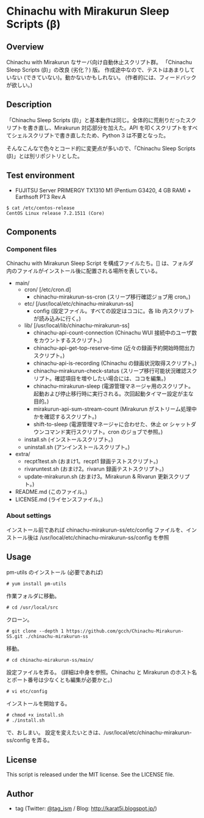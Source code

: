 # Chinachu with Mirakurun Sleep Scripts (β)

## Overview

Chinachu with Mirakurun なサーバ向け自動休止スクリプト群。
「Chinachu Sleep Scripts (β)」の改良 (劣化？) 版。
作成途中なので、テストはあまりしていない (できていない)。動かないかもしれない。 (作者的には、フィードバックが欲しい。)


## Description

「Chinachu Sleep Scripts (β)」と基本動作は同じ。全体的に荒削りだったスクリプトを書き直し、Mirakurun 対応部分を加えた。API を叩くスクリプトをすべてシェルスクリプトで書き直したため、Python 3 は不要となった。

そんなこんなで色々とコード的に変更点が多いので、「Chinachu Sleep Scripts (β)」とは別リポジトリとした。


## Test environment

* FUJITSU Server PRIMERGY TX1310 M1 (Pentium G3420, 4 GB RAM) + Earthsoft PT3 Rev.A


```
$ cat /etc/centos-release
CentOS Linux release 7.2.1511 (Core)
```

## Components

### Component files

Chinachu with Mirakurun Sleep Script を構成ファイルたち。[] は、フォルダ内のファイルがインストール後に配置される場所を表している。

- main/
  - cron/ [/etc/cron.d]
    - chinachu-mirakurun-ss-cron (スリープ移行確認ジョブ用 cron。)
  - etc/ [/usr/local/etc/chinachu-mirakurun-ss]
    - config (設定ファイル。すべての設定はココに。各 lib 内スクリプトが読み込みに行く。)
  - lib/ [/usr/local/lib/chinachu-mirakurun-ss]
    - chinachu-api-count-connection (Chinachu WUI 接続中のユーザ数をカウントするスクリプト。)
    - chinachu-api-get-top-reserve-time (近々の録画予約開始時間出力スクリプト。)
    - chinachu-api-is-recording (Chinachu の録画状況取得スクリプト。)
    - chinachu-mirakurun-check-status (スリープ移行可能状況確認スクリプト。確認項目を増やしたい場合には、ココを編集。)
    - chinachu-mirakurun-sleep (電源管理マネージャ用のスクリプト。起動および停止移行時に実行される。次回起動タイマー設定が主な目的。)
    - mirakurun-api-sum-stream-count (Mirakurun がストリーム処理中かを確認するスクリプト。)
    - shift-to-sleep (電源管理マネージャに合わせた、休止 or シャットダウンコマンド実行スクリプト。cron のジョブで参照。)
  - install.sh (インストールスクリプト。)
  - uninstall.sh (アンインストールスクリプト。)
- extra/
  - recpt1test.sh (おまけ1。recpt1 録画テストスクリプト。)
  - rivaruntest.sh (おまけ2。rivarun 録画テストスクリプト。)
  - update-mirakurun.sh (おまけ3。Mirakurun & Rivarun 更新スクリプト。)
- README.md (このファイル。)
- LICENSE.md (ライセンスファイル。)

### About settings
インストール前であれば chinachu-mirakurun-ss/etc/config ファイルを、インストール後は /usr/local/etc/chinachu-mirakurun-ss/config を参照

## Usage

pm-utils のインストール (必要であれば)

    # yum install pm-utils

作業フォルダに移動。

    # cd /usr/local/src

クローン。

    # git clone --depth 1 https://github.com/gcch/Chinachu-Mirakurun-SS.git ./chinachu-mirakurun-ss

移動。

    # cd chinachu-mirakurun-ss/main/

設定ファイルを弄る。 (詳細は中身を参照。Chinachu と Mirakurun のホスト名とポート番号は少なくとも編集が必要かと。)

    # vi etc/config

インストールを開始する。

    # chmod +x install.sh
    # ./install.sh

で、おしまい。
設定を変えたいときは、/usr/local/etc/chinachu-mirakurun-ss/config を弄る。


## License
This script is released under the MIT license. See the LICENSE file.


## Author
* tag (Twitter: [@tag_ism](https://twitter.com/tag_ism "tag (@tag_ism) | Twitter") / Blog: http://karat5i.blogspot.jp/)
